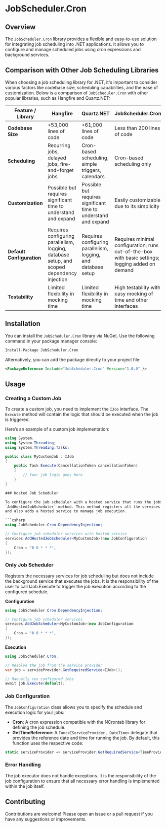 ﻿# JobScheduler.Cron

## Overview

The `JobScheduler.Cron` library provides a flexible and easy-to-use solution for integrating job
scheduling into .NET applications. It allows you to configure and manage scheduled jobs using cron
expressions and background services.

## Comparison with Other Job Scheduling Libraries

When choosing a job scheduling library for .NET, it's important to consider various factors like codebase size, scheduling capabilities, and the ease of customization. Below is a comparison of `JobScheduler.Cron` with other popular libraries, such as Hangfire and Quartz.NET:

| Feature / Library         | Hangfire                                                                                      | Quartz.NET                                                        | JobScheduler.Cron                                                                                 |
|---------------------------|-----------------------------------------------------------------------------------------------|-------------------------------------------------------------------|---------------------------------------------------------------------------------------------------|
| **Codebase Size**         | +53,000 lines of code                                                                         | +61,000 lines of code                                             | Less than 200 lines of code                                                                       |
| **Scheduling**            | Recurring jobs, delayed jobs, fire-and-forget jobs                                            | Cron-based scheduling, simple triggers, calendars                 | Cron-based scheduling only                                                                        |
| **Customization**         | Possible but requires significant time to understand and expand                               | Possible but requires significant time to understand and expand   | Easily customizable due to its simplicity                                                         |
| **Default Configuration** | Requires configuring parallelism, logging, database setup, and scoped dependency injection    | Requires configuring parallelism, logging, and database setup     | Requires minimal configuration; runs out-of-the-box with basic settings; logging added on demand  |
| **Testability**           | Limited flexibility in mocking time                                                           | Limited flexibility in mocking time                               | High testability with easy mocking of time and other interfaces                                   |

## Installation

You can install the `JobScheduler.Cron` library via NuGet. Use the following command in your package manager console:

```bash
Install-Package JobScheduler.Cron
```

Alternatively, you can add the package directly to your project file:

```xml
<PackageReference Include="JobScheduler.Cron" Version="1.0.0" />
```

## Usage

### Creating a Custom Job

To create a custom job, you need to implement the `IJob` interface. The `Execute` method will contain the logic that should be executed when the job is triggered.

Here’s an example of a custom job implementation:

```csharp
using System;
using System.Threading;
using System.Threading.Tasks;

public class MyCustomJob : IJob
{
    public Task Execute(CancellationToken cancellationToken)
    {
        // Your job logic goes here
    }
}

### Hosted Job Scheduler

To configure the job scheduler with a hosted service that runs the jobs in the background, use the
`AddHostedJobScheduler` method. This method registers all the services required for job scheduling
and also adds a hosted service to manage job execution.

```csharp
using JobScheduler.Cron.DependencyInjection;

// Configure job scheduler services with hosted service
services.AddHostedJobScheduler<MyCustomJob>(new JobConfiguration
{
    Cron = "0 0 * * *",
});
```

### Only Job Scheduler

Registers the necessary services for job scheduling but does not include the background service
that executes the jobs. It is the responsibility of the user to call IJob.Execute to trigger the
job execution according to the configured schedule.

**Configuration**

```csharp
using JobScheduler.Cron.DependencyInjection;

// Configure job scheduler services
services.AddJobScheduler<MyCustomJob>(new JobConfiguration
{
    Cron = "0 0 * * *",
});
```

**Execution**

```csharp
using JobScheduler.Cron;

// Resolve the job from the service provider
var job = serviceProvider.GetRequiredService<IJob>();

// Manually run configured jobs
await job.Execute(default);
```

### Job Configuration

The `JobConfiguration` class allows you to specify the schedule and execution logic for your jobs:

- **Cron**: A cron expression compatible with the NCrontab library for defining the job schedule.
- **GetTimeReference**: A `Func<IServiceProvider, DateTime>` delegate that provides the reference date and time for running the job. By default, this function uses the respective code:

```csharp
static serviceProvider => serviceProvider.GetRequiredService<TimeProvider>().GetUtcNow().DateTime;
```

### Error Handling

The job executor does not handle exceptions. It is the responsibility of the job configuration to ensure that all necessary error handling is implemented within the job itself.

## Contributing

Contributions are welcome! Please open an issue or a pull request if you have any suggestions or improvements.
